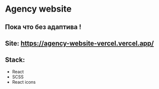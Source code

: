 # Agency website
## Пока что без адаптива !
## Site: https://agency-website-vercel.vercel.app/

## Stack:
- React
- SCSS
- React icons

